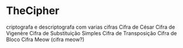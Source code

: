 # TheCipher
criptografa e descriptografa com varias cifras
Cifra de César
Cifra de Vigenère
Cifra de Substituição Simples
Cifra de Transposição
Cifra de Bloco
Cifra Meow (cifra meow?)
